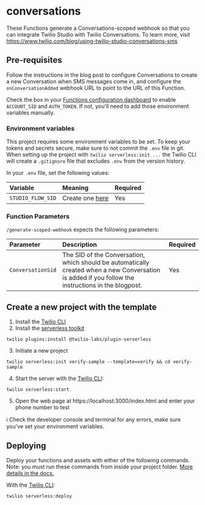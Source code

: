 # conversations

These Functions generate a Conversations-scoped webhook so that you can integrate Twilio Studio with Twilio Conversations.
To learn more, visit https://www.twilio.com/blog/using-twilio-studio-conversations-sms

## Pre-requisites

Follow the instructions in the blog post to configure Conversations to create a new Conversation when SMS messages come in, and configure the `onConversationAdded` webhook URL to point to the URL of this Function.

Check the box in your [Functions configuration dashboard](https://www.twilio.com/console/functions/configure) to enable `ACCOUNT_SID` and `AUTH_TOKEN`. If not, you'll need to add those environment variables manually.

### Environment variables

This project requires some environment variables to be set. To keep your tokens and secrets secure, make sure to not commit the `.env` file in git. When setting up the project with `twilio serverless:init ...` the Twilio CLI will create a `.gitignore` file that excludes `.env` from the version history.

In your `.env` file, set the following values:

| Variable          | Meaning                                                  | Required |
| :---------------- | :------------------------------------------------------- | :------- |
| `STUDIO_FLOW_SID` | Create one [here](https://www.twilio.com/console/studio) | Yes      |

### Function Parameters

`/generate-scoped-webhook` expects the following parameters:

| Parameter         | Description                                                                                                                                         | Required |
| :---------------- | :-------------------------------------------------------------------------------------------------------------------------------------------------- | :------- |
| `ConversationSid` | The SID of the Conversation, which should be automatically created when a new Conversation is added if you follow the instructions in the blogpost. | Yes      |

## Create a new project with the template

1. Install the [Twilio CLI](https://www.twilio.com/docs/twilio-cli/quickstart#install-twilio-cli)
2. Install the [serverless toolkit](https://www.twilio.com/docs/labs/serverless-toolkit/getting-started)

```shell
twilio plugins:install @twilio-labs/plugin-serverless
```

3. Initiate a new project

```
twilio serverless:init verify-sample --template=verify && cd verify-sample
```

4. Start the server with the [Twilio CLI](https://www.twilio.com/docs/twilio-cli/quickstart):

```
twilio serverless:start
```

5. Open the web page at https://localhost:3000/index.html and enter your phone number to test

ℹ️ Check the developer console and terminal for any errors, make sure you've set your environment variables.

## Deploying

Deploy your functions and assets with either of the following commands. Note: you must run these commands from inside your project folder. [More details in the docs.](https://www.twilio.com/docs/labs/serverless-toolkit)

With the [Twilio CLI](https://www.twilio.com/docs/twilio-cli/quickstart):

```
twilio serverless:deploy
```
